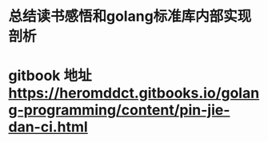 # 总结读书感悟和golang标准库内部实现剖析
# gitbook 地址 https://heromddct.gitbooks.io/golang-programming/content/pin-jie-dan-ci.html
